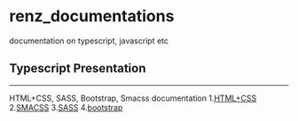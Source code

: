 # renz_documentations
documentation on typescript, javascript etc


## Typescript Presentation
- - - 
HTML+CSS, SASS, Bootstrap, Smacss documentation
1.[HTML+CSS](https://docs.google.com/document/d/1jla3v1dA7w2ztk_TnJL1rbjxLeq7PO1ewAX4zgBvhqQ/edit?usp=sharing)
2.[SMACSS](https://docs.google.com/document/d/1dxFp2Yps1gunt4KDc9_e2ymiG42JzmkaZtRlkXkWss0/edit?usp=sharing)
3.[SASS](https://docs.google.com/document/d/1M2zCbDL4JIxXZpvCOo_F3dMs8lgJVhzbokHvIX8J3O8/edit?usp=sharing)
4.[bootstrap](https://docs.google.com/document/d/121KIGMc5PHI2JsXxWwhpH_6QflLNKWzXeWrUyVWf_dg/edit?usp=sharing)
